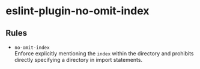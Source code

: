 # eslint-plugin-no-omit-index
## Rules
- `no-omit-index`  
Enforce explicitly mentioning the `index` within the directory and prohibits directly specifying a directory in import statements.